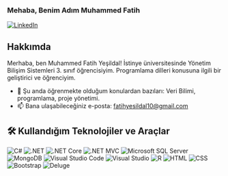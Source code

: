 
### Mehaba, Benim Adım Muhammed Fatih

[![LinkedIn](https://img.shields.io/badge/LinkedIn-%230077B5.svg?&style=flat&logo=linkedin&logoColor=white)](https://www.linkedin.com/in/muhammed-fatih-ye%C5%9Fildal-025887228/)

## Hakkımda

Merhaba, ben Muhammed Fatih Yeşildal! İstinye üniversitesinde Yönetim Bilişim Sistemleri 3. sınıf öğrencisiyim. Programlama dilleri konusuna ilgili bir geliştirici ve öğrenciyim.

- 🌱 Şu anda öğrenmekte olduğum konulardan bazıları: Veri Bilimi, programlama, proje yönetimi.
- 📫 Bana ulaşabileceğiniz e-posta: fatihyesildal10@gmail.com

## 🛠️ Kullandığım Teknolojiler ve Araçlar

![C#](https://img.shields.io/badge/-C%23-%23239120?style=flat&logo=c-sharp&logoColor=ffffff)
![.NET](https://img.shields.io/badge/-.NET-%235C2D91?style=flat&logo=.net&logoColor=ffffff)
![.NET Core](https://img.shields.io/badge/-.NET%20Core-%237159C1?style=flat&logo=.net&logoColor=ffffff)
![.NET MVC](https://img.shields.io/badge/-.NET%20MVC-%231ABC9C?style=flat&logo=.net&logoColor=ffffff)
![Microsoft SQL Server](https://img.shields.io/badge/-Microsoft%20SQL%20Server-%23CC2927?style=flat&logo=microsoft-sql-server&logoColor=ffffff)
![MongoDB](https://img.shields.io/badge/-MongoDB-%2347A248?style=flat&logo=mongodb&logoColor=ffffff)
![Visual Studio Code](https://img.shields.io/badge/-Visual%20Studio%20Code-%23007ACC?style=flat&logo=visual-studio-code&logoColor=ffffff)
![Visual Studio](https://img.shields.io/badge/-Visual%20Studio-%235C2D91?style=flat&logo=visual-studio&logoColor=ffffff)
![R](https://img.shields.io/badge/-R-%23276DC3?style=flat&logo=r&logoColor=ffffff)
![HTML](https://img.shields.io/badge/-HTML-%23E34F26?style=flat&logo=html5&logoColor=ffffff)
![CSS](https://img.shields.io/badge/-CSS-%231572B6?style=flat&logo=css3&logoColor=ffffff)
![Bootstrap](https://img.shields.io/badge/-Bootstrap-%23563D7C?style=flat&logo=bootstrap&logoColor=ffffff)
![Deluge](https://img.shields.io/badge/-Deluge-%23663399?style=flat&logo=zoho&logoColor=ffffff)
